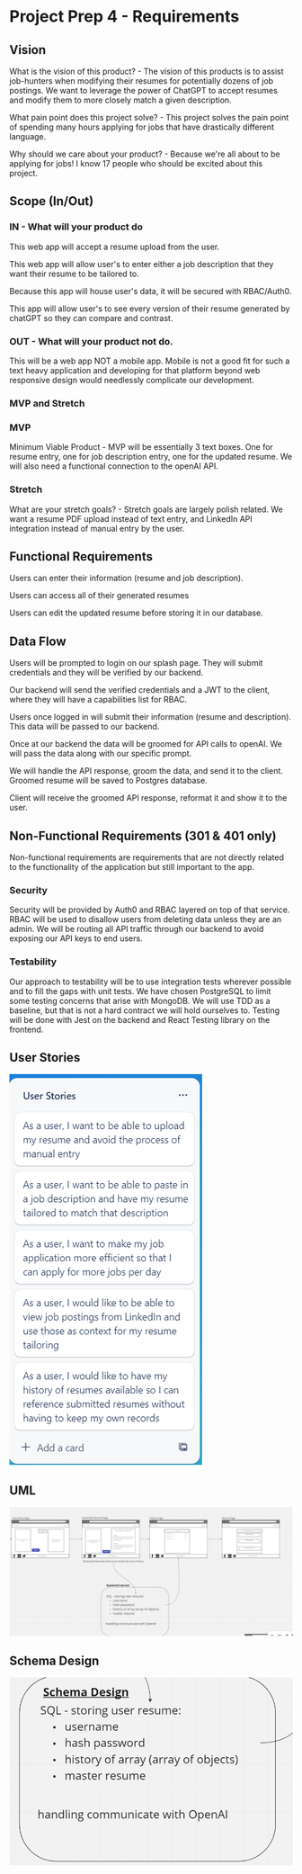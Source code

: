 # Project Prep 4 - Requirements

## Vision

What is the vision of this product? - The vision of this products is to assist job-hunters when modifying their resumes for potentially dozens of job postings. We want to leverage the power of ChatGPT to accept resumes and modify them to more closely match a given description.

What pain point does this project solve? - This project solves the pain point of spending many hours applying for jobs that have drastically different language.

Why should we care about your product? - Because we're all about to be applying for jobs! I know 17 people who should be excited about this project.

## Scope (In/Out)

### IN - What will your product do

This web app will accept a resume upload from the user.

This web app will allow user's to enter either a job description that they want their resume to be tailored to.

Because this app will house user's data, it will be secured with RBAC/Auth0.

This app will allow user's to see every version of their resume generated by chatGPT so they can compare and contrast.

### OUT - What will your product not do.

This will be a web app NOT a mobile app. Mobile is not a good fit for such a text heavy application and developing for that platform beyond web responsive design would needlessly complicate our development.

### MVP and Stretch

### MVP

Minimum Viable Product - MVP will be essentially 3 text boxes. One for resume entry, one for job description entry, one for the updated resume. We will also need a functional connection to the openAI API.

### Stretch

What are your stretch goals? - Stretch goals are largely polish related. We want a resume PDF upload instead of text entry, and LinkedIn API integration instead of manual entry by the user.

## Functional Requirements

Users can enter their information (resume and job description).

Users can access all of their generated resumes

Users can edit the updated resume before storing it in our database.

## Data Flow

Users will be prompted to login on our splash page. They will submit credentials and they will be verified by our backend.

Our backend will send the verified credentials and a JWT to the client, where they will have a capabilities list for RBAC.

Users once logged in will submit their information (resume and description). This data will be passed to our backend.

Once at our backend the data will be groomed for API calls to openAI. We will pass the data along with our specific prompt.

We will handle the API response, groom the data, and send it to the client. Groomed resume will be saved to Postgres database.

Client will receive the groomed API response, reformat it and show it to the user.

## Non-Functional Requirements (301 & 401 only)

Non-functional requirements are requirements that are not directly related to the functionality of the application but still important to the app.

### Security

Security will be provided by Auth0 and RBAC layered on top of that service. RBAC will be used to disallow users from deleting data unless they are an admin. We will be routing all API traffic through our backend to avoid exposing our API keys to end users.

### Testability

Our approach to testability will be to use integration tests wherever possible and to fill the gaps with unit tests. We have chosen PostgreSQL to limit some testing concerns that arise with MongoDB. We will use TDD as a baseline, but that is not a hard contract we will hold ourselves to. Testing will be done with Jest on the backend and React Testing library on the frontend.


## User Stories

![User Stories](../assets/user-stories.png)

## UML

![UML](../assets/uml.png)

## Schema Design

![Schema Design](../assets/schema-design.png)